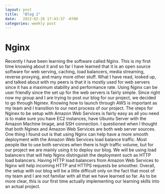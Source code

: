 ```yaml
---
layout: post
title:  "Blog 2"
date:   2022-02-26 17:43:37 -0700
categories: weekly post
---
```


# Nginx

Recently I have been learning the software called Nginx. This is my first time knowing about it and so far I have learned that it is an open source software for web serving, caching, load balancers, media streaming, reverse proxying, and many more other stuff. What I have read, looked up, and talked about with my peers is that it is mostly used for web servers since it has a maximum stability and performance rate. Using Nginx can be user friendly since the set up for the web servers is fairly simple. Since right now my group and I are trying to post our blog for our project, we decided to go through Nginex. Knowing how to launch through AWS is important as my team and I transition to our next process of our project. The steps for Nginex to be setup with Amazon Web Services is fairly easy as all you need is to make sure you have EC2 instances, have Ubuntu Server with the Amazon Machine Image, and SSH connection. I questioned when I thought that both Nginex and Amazon Web Services are both web server sources. One thing I found out is that using Nginx can help have a more smooth deployment with the Amazon Web Services load balance traffic. Most people like to use both services when there is high traffic volume, but for our project we are mainly using it to deploy our blog. We will be using load balancers that will help Nginx distinguish the deployment such as HTTP load balancers. Having HTTP load balancers from Amazon Web Services to Nginx will help incoming HTTP and HTTPS requests be smoother. Overall, the setup with our blog will be a little difficult only on the fact that most of my team and I are not familiar with all that we have learned so far. As to be more clear, this is our first time actually implementing our learning skills into an actual project.
